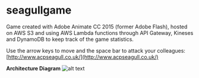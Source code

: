# seagullgame
Game created with Adobe Animate CC 2015 (former Adobe Flash), hosted on AWS S3 and using AWS Lambda functions through API Gateway, Kineses and DynamoDB to keep track of the game statistics.

Use the arrow keys to move and the space bar to attack your colleagues: [http://www.acpseagull.co.uk/](http://www.acpseagull.co.uk/)

**Architecture Diagram** 
![alt text](https://s3-eu-west-1.amazonaws.com/acpseagull/images/cloudcraft+-+seagull+game+v2.png)
